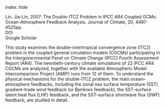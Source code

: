 index: hide

<div class="Citation">

  <div class="Citation-body">
    <div class="Citation-text">Lin, Jia-Lin, 2007: The Double-ITCZ Problem in IPCC AR4 Coupled GCMs: Ocean-Atmosphere Feedback Analysis. <span class="Article-journal">Journal of Climate, </span><span class="Article-volume">20, </span>4497-4525pp.</div>
    <div class="Citation-links">
      <div class="CitationLink" data-href="https://doi.org/10.1175%2FJCLI4272.1">
        <div class="CitationLink-icon CitationLink-Doi"></div>
        <div class="CitationLink-text">DOI</div>
      </div>
      <div class="CitationLink" data-href="https://scholar.google.com/scholar?q=10.1175%2FJCLI4272.1">
        <div class="CitationLink-icon CitationLink-Scholar"></div>
        <div class="CitationLink-text">Google Scholar</div>
      </div>
    </div>
  </div>
</div>

This study examines the double–intertropical convergence zone (ITCZ) problem in the coupled general circulation models (CGCMs) participating in the Intergovernmental Panel on Climate Change (IPCC) Fourth Assessment Report (AR4). The twentieth-century climate simulations of 22 IPCC AR4 CGCMs are analyzed, together with the available Atmospheric Model Intercomparison Project (AMIP) runs from 12 of them. To understand the physical mechanisms for the double-ITCZ problem, the main ocean–atmosphere feedbacks, including the zonal sea surface temperature (SST) gradient–trade wind feedback (or Bjerknes feedback), the SST–surface latent heat flux (LHF) feedback, and the SST–surface shortwave flux (SWF) feedback, are studied in detail.

<div class="Citation-copy">

</div>